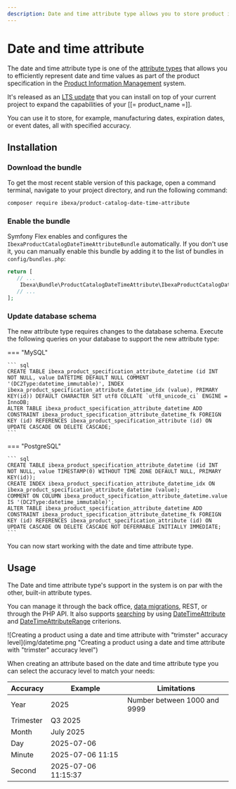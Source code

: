 ```yaml
---
description: Date and time attribute type allows you to store product information related to time, like an expiration date or date of manufacturing.
---
```


# Date and time attribute

The date and time attribute type is one of the [attribute types](products.md#attributes) that allows you to efficiently represent date and time values as part of the product specification in the [Product Information Management](pim_guide.md) system.

It's released as an [LTS update](release_process_and_roadmap.md) that you can install on top of your current project to expand the capabilities of your [[= product_name =]].

You can use it to store, for example, manufacturing dates, expiration dates, or event dates, all with specified accuracy.


## Installation

### Download the bundle

To get the most recent stable version of this package, open a command terminal, navigate to your project directory, and run the following command:

``` bash
composer require ibexa/product-catalog-date-time-attribute
```

### Enable the bundle

Symfony Flex enables and configures the `IbexaProductCatalogDateTimeAttributeBundle` automatically.
If you don't use it, you can manually enable this bundle by adding it to the list of bundles in `config/bundles.php`:

``` php
return [
   // ...
    Ibexa\Bundle\ProductCatalogDateTimeAttribute\IbexaProductCatalogDateTimeAttributeBundle::class => ['all' => true],
   // ...
];
```

### Update database schema

The new attribute type requires changes to the database schema.
Execute the following queries on your database to support the new attribute type:

=== "MySQL"

    ``` sql
    CREATE TABLE ibexa_product_specification_attribute_datetime (id INT NOT NULL, value DATETIME DEFAULT NULL COMMENT '(DC2Type:datetime_immutable)', INDEX ibexa_product_specification_attribute_datetime_idx (value), PRIMARY KEY(id)) DEFAULT CHARACTER SET utf8 COLLATE `utf8_unicode_ci` ENGINE = InnoDB;
    ALTER TABLE ibexa_product_specification_attribute_datetime ADD CONSTRAINT ibexa_product_specification_attribute_datetime_fk FOREIGN KEY (id) REFERENCES ibexa_product_specification_attribute (id) ON UPDATE CASCADE ON DELETE CASCADE;
    ```

=== "PostgreSQL"

    ``` sql
    CREATE TABLE ibexa_product_specification_attribute_datetime (id INT NOT NULL, value TIMESTAMP(0) WITHOUT TIME ZONE DEFAULT NULL, PRIMARY KEY(id));
    CREATE INDEX ibexa_product_specification_attribute_datetime_idx ON ibexa_product_specification_attribute_datetime (value);
    COMMENT ON COLUMN ibexa_product_specification_attribute_datetime.value IS '(DC2Type:datetime_immutable)';
    ALTER TABLE ibexa_product_specification_attribute_datetime ADD CONSTRAINT ibexa_product_specification_attribute_datetime_fk FOREIGN KEY (id) REFERENCES ibexa_product_specification_attribute (id) ON UPDATE CASCADE ON DELETE CASCADE NOT DEFERRABLE INITIALLY IMMEDIATE;
    ```

You can now start working with the date and time attribute type.

## Usage

The Date and time attribute type's support in the system is on par with the other, built-in attribute types.

You can manage it through the back office, [data migrations](importing_data.md#date-and-time-attribute), REST, or through the PHP API. It also supports [searching](product_search_criteria.md) by using [DateTimeAttribute](datetimeattribute_criterion.md) and [DateTimeAttributeRange](datetimeattributerange_criterion.md) criterions.

![Creating a product using a date and time attribute with "trimster" accuracy level](img/datetime.png "Creating a product using a date and time attribute with "trimster" accuracy level")

When creating an attribute based on the date and time attribute type you can select the accuracy level to match your needs:

| Accuracy | Example | Limitations |
|---|---|---|
| Year | 2025 | Number between 1000 and 9999 |
| Trimester | Q3 2025 | |
| Month | July 2025 | |
| Day  | 2025-07-06 | |
| Minute | 2025-07-06 11:15 | |
| Second | 2025-07-06 11:15:37| |
